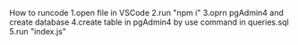 How to runcode
1.open file in VSCode
2.run "npm i"
3.oprn pgAdmin4 and create database
4.create table in pgAdmin4 by use command in queries.sql
5.run "index.js"
